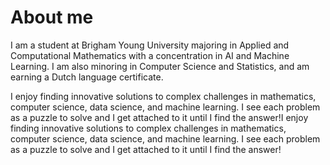 # About me

I am a student at Brigham Young University majoring in Applied and Computational Mathematics with a concentration in AI and Machine Learning. I am also minoring in Computer Science and Statistics, and am earning a Dutch language certificate.

I enjoy finding innovative solutions to complex challenges in mathematics, computer science, data science, and machine learning. I see each problem as a puzzle to solve and I get attached to it until I find the answer!I enjoy finding innovative solutions to complex challenges in mathematics, computer science, data science, and machine learning. I see each problem as a puzzle to solve and I get attached to it until I find the answer!



<!---
lostinthework/lostinthework is a ✨ special ✨ repository because its `README.md` (this file) appears on your GitHub profile.
You can click the Preview link to take a look at your changes.
--->

